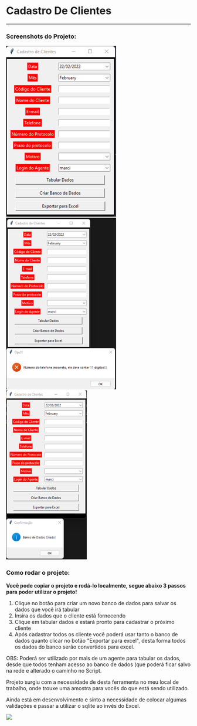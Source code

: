# Cadastro De Clientes

<hr>

### Screenshots do Projeto:
<img src='Screenshots/GUI_home.png' width='300'> <img src='Screenshots/GUI_alert.png' width='300'> <img src='Screenshots/GUI_confirmation.png' width='220'>

### Como rodar o projeto:

**Você pode copiar o projeto e rodá-lo localmente, segue abaixo 3 passos para poder utilizar o projeto!**

1. Clique no botão para criar um novo banco de dados para salvar os dados que você irá tabular
2. Insira os dados que o cliente está fornecendo
3. Clique em tabular dados e estará pronto para cadastrar o próximo cliente
4. Após cadastrar todos os cliente você poderá usar tanto o banco de dados quanto clicar no botão "Exportar para excel", desta forma todos os dados do banco serão convertidos
para excel.

OBS: Poderá ser utilizado por mais de um agente para tabular os dados, desde que todos tenham acesso ao banco de dados (que poderá ficar salvo na rede e alterado o caminho no Script.

Projeto surgiu com a necessidade de desta ferramenta no meu local de trabalho, onde trouxe uma amostra para vocês do que está sendo utilizado.

Ainda está em desenvolvimento e sinto a necessidade de colocar algumas validações e passar a utilizar o sqlite ao invés do Excel.

<img src='https://media.giphy.com/media/UQ74onu6J1SieV7sqZ/giphy.gif' width='150'>
